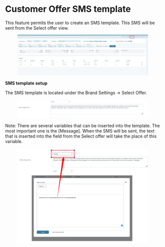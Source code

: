 # Customer Offer SMS template

This feature permits the user to create an SMS template. This SMS will be sent from the Select offer view.

<figure><img src="../.gitbook/assets/image (23) (1) (1) (1) (1) (1) (1) (1).png" alt=""><figcaption></figcaption></figure>

**SMS template setup**

The SMS template is located under the Brand Settings -> Select Offer.

<figure><img src="../.gitbook/assets/image (24) (1) (1) (1) (1) (1) (1) (1).png" alt=""><figcaption></figcaption></figure>

Note: There are several variables that can be inserted into the template. The most important one is the \[Message]. When the SMS will be sent, the text that is inserted into the field from the Select offer will take the place of this variable.

<figure><img src="../.gitbook/assets/image (25) (1) (1) (1) (1) (1) (1).png" alt=""><figcaption></figcaption></figure>
